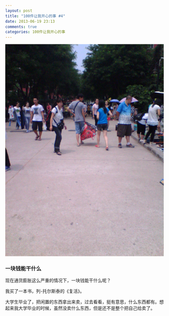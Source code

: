```yaml
---
layout: post
title: "100件让我开心的事 #4"
date: 2013-06-19 23:13
comments: true
categories: 100件让我开心的事
---
```


<img src="/images/graduation_season.jpg" title="好不热闹！" alt="毕业啦，卖东西啦">

### 一块钱能干什么

现在通货膨胀这么严重的情况下，一块钱能干什么呢？

我买了一本书，列-托尔斯泰的《复活》。

大学生毕业了，把闲置的东西拿出来卖，过去看看，挺有意思，什么东西都有。想起来我大学毕业的时候，虽然没卖什么东西，但是还不是整个把自己给卖了。
